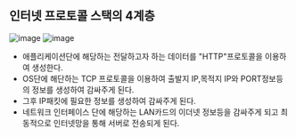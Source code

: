 __인터넷 프로토콜 스택의 4계층__
------------------------------------
![image](https://user-images.githubusercontent.com/96917871/154246362-8466a5ba-7124-4a06-afa3-bf368535c737.png)
![image](https://user-images.githubusercontent.com/96917871/154246596-ce1cb1d9-04d1-4c6b-b337-7d5cfc424d05.png)   
- 애플리케이션단에 해당하는 전달하고자 하는 데이터를 "HTTP"프로토콜을 이용하여 생성한다.
- OS단에 해단하는 TCP 프로토콜을 이용하여 출발지 IP,목적지 IP와 PORT정보등의 정보를 생성하여 감싸주게 된다.
- 그후 IP패킷에 필요한 정보를 생성하여 감싸주게 된다.
- 네트워크 인터페이스 단에 해당하는 LAN카드의 이더넷 정보등을 감싸주게 되고 최동적으로 인터넷망을 통해 서버로 전송되게 된다.



